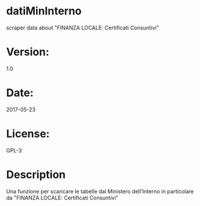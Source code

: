# datiMinInterno
scraper data about "FINANZA LOCALE: Certificati Consuntivi"
# Version: 
1.0
# Date: 
2017-05-23
# License: 
GPL-3
# Description
Una funzione per scaricare le tabelle dal Ministero dell'Interno in particolare da "FINANZA LOCALE: Certificati Consuntivi"
